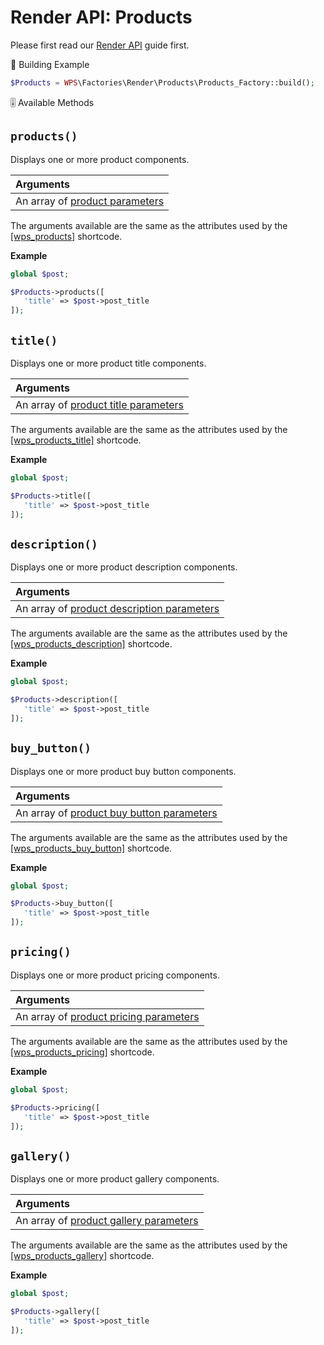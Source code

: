 # Render API: Products

Please first read our [Render API](guides/render-api.md) guide first.

<span class="heading-section">📍 Building Example</span>

```php
$Products = WPS\Factories\Render\Products\Products_Factory::build();
```

<span class="heading-section">🎚 Available Methods</span>

## `products()`

Displays one or more product components.

| Arguments                                                          |
| :----------------------------------------------------------------- |
| An array of [product parameters](shortcodes/wps_products?id=title) |

The arguments available are the same as the attributes used by the [[wps_products]](shortcodes/wps_products?id=title) shortcode.

**Example**

```php
global $post;

$Products->products([
   'title' => $post->post_title
]);
```

## `title()`

Displays one or more product title components.

| Arguments                                                                      |
| :----------------------------------------------------------------------------- |
| An array of [product title parameters](shortcodes/wps_products_title?id=title) |

The arguments available are the same as the attributes used by the [[wps_products_title]](shortcodes/wps_products_title?id=title) shortcode.

**Example**

```php
global $post;

$Products->title([
   'title' => $post->post_title
]);
```

## `description()`

Displays one or more product description components.

| Arguments                                                                                  |
| :----------------------------------------------------------------------------------------- |
| An array of [product description parameters](shortcodes/wps_products_description?id=title) |

The arguments available are the same as the attributes used by the [[wps_products_description]](shortcodes/wps_products_description?id=title) shortcode.

**Example**

```php
global $post;

$Products->description([
   'title' => $post->post_title
]);
```

## `buy_button()`

Displays one or more product buy button components.

| Arguments                                                                                |
| :--------------------------------------------------------------------------------------- |
| An array of [product buy button parameters](shortcodes/wps_products_buy_button?id=title) |

The arguments available are the same as the attributes used by the [[wps_products_buy_button]](shortcodes/wps_products_buy_button?id=title) shortcode.

**Example**

```php
global $post;

$Products->buy_button([
   'title' => $post->post_title
]);
```

## `pricing()`

Displays one or more product pricing components.

| Arguments                                                                          |
| :--------------------------------------------------------------------------------- |
| An array of [product pricing parameters](shortcodes/wps_products_pricing?id=title) |

The arguments available are the same as the attributes used by the [[wps_products_pricing]](shortcodes/wps_products_pricing?id=title) shortcode.

**Example**

```php
global $post;

$Products->pricing([
   'title' => $post->post_title
]);
```

## `gallery()`

Displays one or more product gallery components.

| Arguments                                                                          |
| :--------------------------------------------------------------------------------- |
| An array of [product gallery parameters](shortcodes/wps_products_gallery?id=title) |

The arguments available are the same as the attributes used by the [[wps_products_gallery]](shortcodes/wps_products_gallery?id=title) shortcode.

**Example**

```php
global $post;

$Products->gallery([
   'title' => $post->post_title
]);
```
